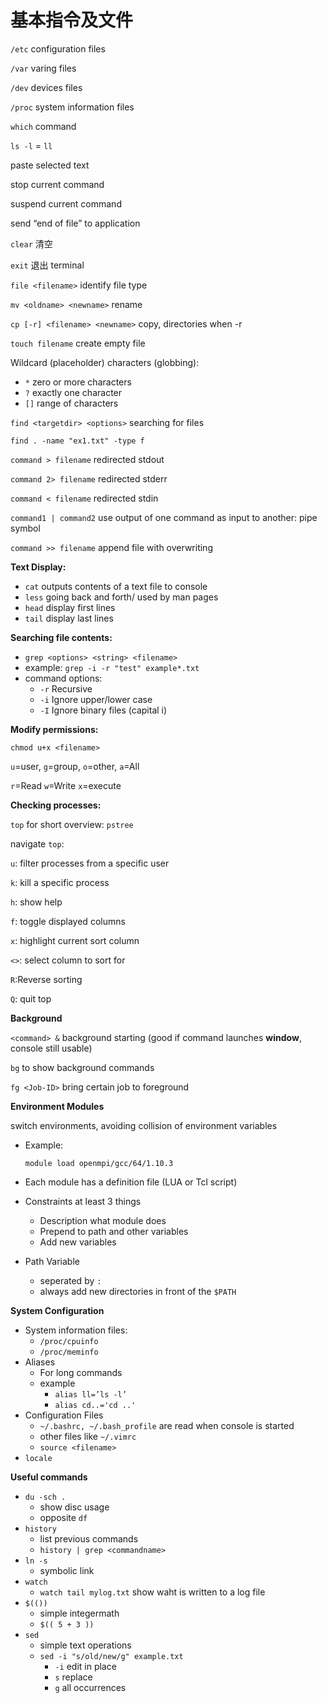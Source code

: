 # 基本指令及文件

`/etc` configuration files

`/var` varing files

`/dev` devices files

`/proc` system information files

`which` command

`ls -l` = `ll`

**<Middle Mouse>** paste selected text

**<ctrl-c>** stop current command

**<ctrl-z>** suspend current command

**<ctrl-d>** send “end of file” to application

`clear` 清空

`exit` 退出 terminal

`file <filename>` identify file type

`mv <oldname> <newname>` rename

`cp [-r] <filename> <newname>` copy, directories when -r

`touch filename` create empty file

Wildcard (placeholder) characters (globbing):

- `*` zero or more characters
- `?` exactly one character
- `[]` range of characters

`find <targetdir> <options>` searching for files

`find . -name "ex1.txt" -type f`

`command > filename` redirected stdout

`command 2> filename` redirected stderr

`command < filename` redirected stdin

`command1 | command2` use output of one command as input to another: pipe symbol

`command >> filename` append file with overwriting

**Text Display:**

- `cat` outputs contents of a text file to console
- `less` going back and forth/ used by man pages
- `head`  display first lines
- `tail` display last lines

**Searching file contents:**

- `grep <options> <string> <filename>`
- example: `grep -i -r "test" example*.txt`
- command options:
    - `-r` Recursive
    - `-i` Ignore upper/lower case
    - `-I` Ignore binary files (capital i)

**Modify permissions:**

`chmod u+x <filename>`

`u`=user, `g`=group, `o`=other, `a`=All

`r`=Read `w`=Write `x`=execute

**Checking processes:**

`top` for short overview: `pstree`

navigate `top`:

`u`: filter processes from a specific user

`k`: kill a specific process

`h`: show help

`f`: toggle displayed columns

`x`: highlight current sort column

`<>`: select column to sort for 

`R`:Reverse sorting

`Q`: quit top

**Background**

`<command> &` background starting (good if command launches **window**, console still usable)

`bg` to show background commands

`fg <Job-ID>` bring certain job to foreground 

**Environment Modules**

switch environments, avoiding collision of environment variables

- Example:
    
    `module load openmpi/gcc/64/1.10.3`
    
- Each module has a definition file (LUA or Tcl script)
- Constraints at least 3 things
    - Description what module does
    - Prepend to path and other variables
    - Add new variables
- Path Variable
    - seperated by `:`
    - always add new directories in front of the `$PATH`
    

**System Configuration**

- System information files:
    - `/proc/cpuinfo`
    - `/proc/meminfo`
- Aliases
    - For long commands
    - example
        - `alias ll=’ls -l’`
        - `alias cd..='cd ..'`
- Configuration Files
    - `~/.bashrc, ~/.bash_profile` are read when console is started
    - other files like `~/.vimrc`
    - `source <filename>`
- `locale`

**Useful commands**

- `du -sch .`
    - show disc usage
    - opposite `df`
- `history`
    - list previous commands
    - `history | grep <commandname>`
- `ln -s`
    - symbolic link
- `watch`
    - `watch tail mylog.txt` show waht is written to a log file
- `$(())`
    - simple integermath
    - `$(( 5 + 3 ))`
- `sed`
    - simple text operations
    - `sed -i "s/old/new/g" example.txt`
        - `-i` edit in place
        - `s` replace
        - `g` all occurrences